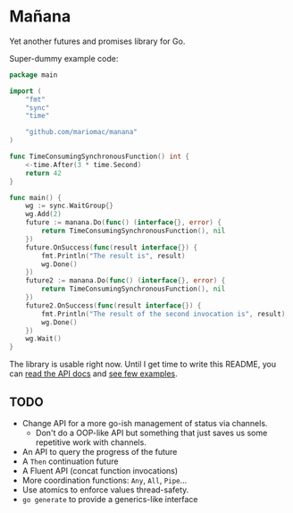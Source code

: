 # Mañana

Yet another futures and promises library for Go.

Super-dummy example code:

```go
package main

import (
	"fmt"
	"sync"
	"time"

	"github.com/mariomac/manana"
)

func TimeConsumingSynchronousFunction() int {
	<-time.After(3 * time.Second)
	return 42
}

func main() {
	wg := sync.WaitGroup{}
	wg.Add(2)
	future := manana.Do(func() (interface{}, error) {
		return TimeConsumingSynchronousFunction(), nil
	})
	future.OnSuccess(func(result interface{}) {
		fmt.Println("The result is", result)
		wg.Done()
	})
	future2 := manana.Do(func() (interface{}, error) {
		return TimeConsumingSynchronousFunction(), nil
	})
	future2.OnSuccess(func(result interface{}) {
		fmt.Println("The result of the second invocation is", result)
		wg.Done()
	})
	wg.Wait()
}
```


The library is usable right now. Until I get time to write this README, you
can [read the API docs](https://godoc.org/github.com/mariomac/manana)
and [see few examples](examples).

## TODO
* Change API for a more go-ish management of status via channels.
    - Don't do a OOP-like API but something that just saves us some
      repetitive work with channels.
* An API to query the progress of the future
* A `Then` continuation future
* A Fluent API (concat function invocations)
* More coordination functions: `Any`, `All`, `Pipe`...
* Use atomics to enforce values thread-safety.
* `go generate` to provide a generics-like interface
